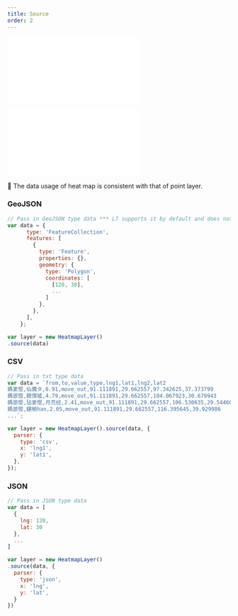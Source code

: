 ```yaml
---
title: Source
order: 2
---
```


<embed src="@/docs/api/common/style.md"></embed>

<embed src="@/docs/api/common/layer/source.en.md"></embed>

🌟 The data usage of heat map is consistent with that of point layer.

### GeoJSON

```js
// Pass in GeoJSON type data *** L7 supports it by default and does not require parser analysis
var data = {
      type: 'FeatureCollection',
      features: [
        {
          type: 'Feature',
          properties: {},
          geometry: {
            type: 'Polygon',
            coordinates: [
              [120, 30],
              ...
            ]
          },
        },
      ],
    };

var layer = new HeatmapLayer()
.source(data)
```

### CSV

```js
// Pass in txt type data
var data = `from,to,value,type,lng1,lat1,lng2,lat2
鎷夎惃,仙魔タ,6.91,move_out,91.111891,29.662557,97.342625,37.373799
鎷厎惃,鎴愰嘘,4.79,move_out,91.111891,29.662557,104.067923,30.679943
鎷厎惃,玷夎惃,月充经,2.41,move_out,91.111891,29.662557,106.530635,29.544606
鎷厎惃,鍖椾han,2.05,move_out,91.111891,29.662557,116.395645,39.929986
...`;

var layer = new HeatmapLayer().source(data, {
  parser: {
    type: 'csv',
    x: 'lng1',
    y: 'lat1',
  },
});
```

### JSON

```js
// Pass in JSON type data
var data = [
  {
    lng: 120,
    lat: 30
  },
  ...
]

var layer = new HeatmapLayer()
.source(data, {
  parser: {
    type: 'json',
    x: 'lng',
    y: 'lat',
  }
})
```
